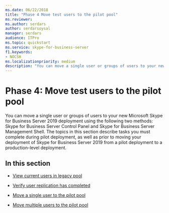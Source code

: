 ```yaml
---
ms.date: 06/22/2018
title: "Phase 4 Move test users to the pilot pool"
ms.reviewer: 
ms.author: serdars
author: serdarsoysal
manager: serdars
audience: ITPro
ms.topic: quickstart
ms.service: skype-for-business-server
f1.keywords:
- NOCSH
ms.localizationpriority: medium
description: "You can move a single user or groups of users to your new Microsoft Skype for Business Server 2019 deployment using the following two methods: Skype for Business Server Control Panel and Skype for Business Server Management Shell. The topics in this section describe tasks you must complete during pilot deployment, as well as prior to moving your deployment of Skype for Business Server 2019 from a pilot deployment to a production-level deployment."
---
```


# Phase 4: Move test users to the pilot pool

You can move a single user or groups of users to your new Microsoft Skype for Business Server 2019 deployment using the following two methods: Skype for Business Server Control Panel and Skype for Business Server Management Shell. The topics in this section describe tasks you must complete during pilot deployment, as well as prior to moving your deployment of Skype for Business Server 2019 from a pilot deployment to a production-level deployment.
  
## In this section

- [View current users in legacy pool](view-current-users-in-legacy-pool.md)
    
- [Verify user replication has completed](verify-user-replication-has-completed.md)
    
- [Move a single user to the pilot pool](move-a-single-user-to-the-pilot-pool.md)
    
- [Move multiple users to the pilot pool](move-multiple-users-to-the-pilot-pool.md)
    


